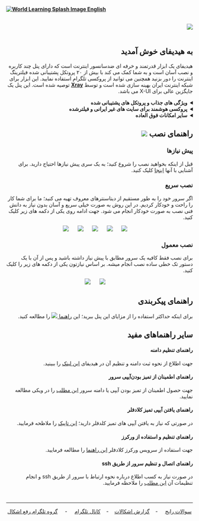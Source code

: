 <div dir="ltr" markdown="1">

[**![World Learning Splash Image](https://user-images.githubusercontent.com/125398461/229074810-599bd7f9-0bc1-44a9-b76e-90bf7e182314.png) English**](https://github.com/hiddify/hiddify-config/wiki)
</div>
</br>
<div align=right markdown="1">
  <img src="https://user-images.githubusercontent.com/125398461/227987559-b4732223-fa47-466c-8323-a8b7b1a5c687.png"/>
</div>
</br>
<div dir="rtl" markdown="1">



## به هیدیفای خوش آمدید
هیدیفای یک ابزار قدرتمند و خرفه ای ضدسانسور اینترنت است که دارای پنل چند کاربره و نصب آسان است و به شما کمک می کند با بیش از ۲۰ پروتکل پشتیبانی شده فیلترینگ اینترنت را دور بزنید همچنین می توانید از پروکسی تلگرام استفاده نمایید. این ابزار برای شبکه اینترنت ایران بهینه سازی شده است و توسط [**Xray**](https://github.com/XTLS/Xray-core) توصیه شده است. این پنل یک جایگزین عالی برای X-UI می باشد.

<details markdown="1"> <summary><b>ویژگی های جذاب و پروتکل های پشتیبانی شده</b></summary> 

- نصب سریع
- پروکسی هوشمند (کلاینت هیدیفای و کلش)
- بروزرسانی خودکار
- بکاپ گیری خودکار (هر ۶ ساعت)
- استفاده از چندین دامین
- قابلیت کانفیگ آیپی خودکار Auto CDN
- مدیریت کانفیگ‌های فعال
- مدیریت کاربران
- تعریف محدودیت زمان و میزان استفاده کاربران
- صفحات اختصاصی کاربران برای مشاهده مصرف و کانفیگ‌ها
- کانفیگ های اختصاصی و هوشمند
- نرم‌افزار‌های کلاینت اختصاصی

و ده ها قابلیت دیگر که بعد از نصب متوجه آن می شوید.

| کانفیگ های پشتیبانی شده | Supported Configs |
| - | - |
| ♥ **Telegram Proxy** ♥ | **vless+xtls** |
| **Web Socket (cdn support)**:<br> - vless+tls+ws <br>- trojan+tls+ws <br> - vmess+tls+ws | **h2+tls**:<br> - vless+tls<br> - trojan+tls<br> - vmess+tls |
| **grpc+tls**:<br> - vless+grpc+tls<br> - trojan+grpc+tls<br> - vmess+grpc+tls | **http1.1+tls**:  <br>- trojan+tls <br> - vmess+tls|
| **old configs**: <br> - trojango (cdn support) <br> - v2ray+ws (cdn support) <br> - vmess (cdn support) <br> - ss+faketls| **HTTP** <br> -unsafe, default is disable <br> - vless<br> -vmess |

</details>


<details markdown="1"> <summary><b>پروکسی هوشمند برای سایت های غیر ایرانی و فیلترشده</b></summary>
 
با استفاده از کلاینت کلش و پنل هایدیفای می‌تونین در ۳ حالت به اینترنت وصل بشید. 

۱. روش اول فقط سایت فیلترشده را از فیلترشکن عبور دهد.

۲. فقط سایت های ایرانی بدون فیلترشکن باز شود (پیشنهادی)

۳. تمام سایت ها از فیلترشکن عبور کنند

از طرف دیگر سعی شده راه‌حل ارائه شده در برابر کشف توسط نهادهای فیلتر کننده اینترنت مقاوم باشد و جلوی حملات معمول به سرور گرفته و امکان شناسایی حداقل باشد با این وجود فراموش نکنید که سایر پورت ها به جز ۲۲، ۸۰ و ۴۴۳ را غیر فعال کنید

</details>

<details markdown="1"><summary><b>سایر امکانات فوق العاده</b></summary>


<details  markdown="1"> <summary>سیستم‌عامل‌های پشتیبانی شده</summary>
هایدیفای روی اوبونتو ۲۰.۰۴ و ۲۲.۰۴ تست شده است.
Ubuntu arm64 or amd64
</details>



<details  markdown="1"> <summary>تست سرعت</summary>

از این طریق میتوان سرعت سرور بدون فیلترشکن و با فیلترشکن را بررسی کرد

![image](https://user-images.githubusercontent.com/114227601/210183115-4e1f4186-421e-4316-8082-3ce53275adc7.png)

</details>

 <details markdown="1"> <summary>صفحات راهنمای کاربران</summary> 
 با امکان تولید qrcode

 ![صفحه راهنمای کاربران](https://user-images.githubusercontent.com/114227601/206908372-db1fc206-4c6a-4206-ad39-e6b6b44a55c4.png)
</details>

<details markdown="1"> <summary>DNS over HTTPS (CDN support)</summary>
 
 برای استفاده از DNS over HTTPS کافی است در مرورگر از dns زیر استفاده کنید:
 
 `https://yourdomain.com/yoursecret/dns/dns-query{?dns}`
 
</details>

<details markdown="1"> <summary>Redirector (CDN support)</summary> 
  وقتی میخواهید پروکسی تلگرام یا پروکسی شدوساکس را از طریق برنامه های دیگر به اشتراک بگذارید امکان ریدایرکت با پشتیبانی سی دی ان فراهم می شود. برای مثال اگر کانفیگ شدوساکس را به جای fullURL قرار دهید باعث میشود با کلیک بر روی این لینک، اپ شدوساکس باز شده و پروکسی بر روی آن فعال شود. برای مثال:
 
 `https://yourdomain.com/yoursecret/redirect/fullURL` 
 

"fullURL" را با کانفیگ Shadowsocks جایگزین کنید:
 
 `https://yourdomain.com/yoursecret/redirect/ss://secret/` 
 
</details>


</details>
</details>

</div>
<div align=center>

<!--
<a href="https://www.youtube.com/watch?v=-a4tfRUsrNY">
  <img width="50%" src="https://user-images.githubusercontent.com/125398461/227990194-e20b67dc-6cda-4b05-bd26-b7147d830a12.png" />
</a>
</div>
-->

<div align=right dir="rtl">


## راهنمای نصب ![](https://img.shields.io/badge/Install-Hiddify-004E9F?style=flat-square&logo=Azure-Data-Explorer)

### پیش نیاز‌ها
قبل از اینکه بخواهید نصب را شروع کنید؛ به یک سری پیش نیازها احتیاج دارید. برای آشنایی با آنها [اینجا](https://github.com/hiddify/hiddify-config/wiki/%D9%BE%DB%8C%D8%B4-%D9%86%DB%8C%D8%A7%D8%B2%D9%87%D8%A7%DB%8C-%D9%86%D8%B5%D8%A8) کلیک کنید.

  

###  نصب سریع
اگر سرور خود را به طور مستقیم از دیتاسنترهای معروف تهیه می کنید؛ ما برای شما کار را راحت و خودکار کردیم.
در این روش به صورت خیلی سریع و آسان بدون نیاز به دانش فنی نصب به صورت خودکار انجام می شود. جهت ادامه روی یکی از دکمه های زیر کلیک کنید.
<div align="center">

&nbsp;&nbsp;&nbsp;&nbsp;&nbsp;&nbsp;[![](https://img.shields.io/badge/Install%20On-Hetzner-D50C2D?style=flat-square&logo=Hetzner)](https://github.com/hiddify/hiddify-config/wiki/Hetzner-%D9%86%D8%B5%D8%A8-%D8%AE%DB%8C%D9%84%DB%8C-%D8%B3%D8%B1%DB%8C%D8%B9-%D8%AF%D8%B1)&nbsp;&nbsp;&nbsp;&nbsp;&nbsp;&nbsp;[![](https://img.shields.io/badge/Install%20On-Vultr-007BFC?style=flat-square&logo=vultr)](https://github.com/hiddify/hiddify-config/wiki/Vultr-%D9%86%D8%B5%D8%A8-%D8%B3%D8%B1%DB%8C%D8%B9-%D8%AF%D8%B1-%D9%88%D9%84%D8%AA%D8%B1)&nbsp;&nbsp;&nbsp;&nbsp;&nbsp;&nbsp;[![](https://img.shields.io/badge/Install%20On-Oracle%20Cloud-F80000?style=flat-square&logo=oracle)](https://github.com/hiddify/hiddify-config/wiki/Oracle-%D9%86%D8%B5%D8%A8-%D8%AE%DB%8C%D9%84%DB%8C-%D8%AE%DB%8C%D9%84%DB%8C-%D8%B3%D8%B1%DB%8C%D8%B9-%D8%AF%D8%B1-%D8%A7%D9%88%D8%B1%D8%A7%DA%A9%D9%84-%DA%A9%D9%84%D9%88%D8%AF)&nbsp;&nbsp;&nbsp;&nbsp;&nbsp;&nbsp;[![](https://img.shields.io/badge/Install%20On-OVH-123F6D?style=flat-square&logo=ovh)](https://github.com/hiddify/hiddify-config/wiki/OVH-%D9%86%D8%B5%D8%A8-%D8%AE%DB%8C%D9%84%DB%8C-%D8%B3%D8%B1%DB%8C%D8%B9-%D8%AF%D8%B1-%D8%A7%D9%88-%D9%88%DB%8C-%D8%A7%DA%86)&nbsp;&nbsp;&nbsp;&nbsp;&nbsp;&nbsp;[![](https://img.shields.io/badge/Install%20On-Azure-0078D4?style=flat-square&logo=microsoft-azure)](https://github.com/hiddify/hiddify-config/wiki/Azure-%D9%86%D8%B5%D8%A8-%D8%AE%DB%8C%D9%84%DB%8C-%D8%AE%DB%8C%D9%84%DB%8C-%D8%B3%D8%B1%DB%8C%D8%B9-%D8%AF%D8%B1-%D9%85%D8%A7%DB%8C%DA%A9%D8%B1%D9%88%D8%B3%D8%A7%D9%81%D8%AA-%D8%A2%DA%98%D9%88%D8%B1)
</div>


### نصب معمول
 برای نصب فقط کافیه یک سرور مطابق با پیش نیاز داشته باشید و پس از آن با یک دستور تک خطی ساده نصب انجام میشه. بر اساس نیازتون یکی از دکمه های زیر را کلیک کنید.

<div align=center >
    
&nbsp;&nbsp;&nbsp;&nbsp;&nbsp;&nbsp;[![](https://img.shields.io/badge/Install%20On-Ubuntu-E95420?style=flat-square&logo=ubuntu)](https://github.com/hiddify/hiddify-config/wiki/نصب-سریع-در-اوبونتو)&nbsp;&nbsp;&nbsp;&nbsp;&nbsp;&nbsp;[![](https://img.shields.io/badge/Install%20On-Docker-2496ED?style=flat-square&logo=docker)](https://github.com/hiddify/hiddify-config/wiki/نصب-با-داکر)

</div>



## راهنمای پیکربندی 
برای اینکه حداکثر استفاده را از مزایای این پنل ببرید؛ این [راهنما ![](https://img.shields.io/badge/Config-Hiddify-009688?style=flat-square&logo=Azure-Functions)](https://github.com/hiddify/hiddify-config/wiki/%D9%86%D8%AD%D9%88%D9%87-%D9%BE%DB%8C%DA%A9%D8%B1%D8%A8%D9%86%D8%AF%DB%8C-%D9%BE%D9%86%D9%84-%D9%87%DB%8C%D8%AF%DB%8C%D9%81%D8%A7%DB%8C) را مطالعه کنید.




</div>

</div>

<div dir="rtl" markdown="1">

## سایر راهنماهای مفید
#### راهنمای تنظیم دامنه
جهت اطلاع از نحوه ثبت دامنه و تنظیم آن در هیدیفای [این لینک](https://github.com/hiddify/hiddify-config/wiki/%D8%A7%D9%86%D9%88%D8%A7%D8%B9-%D8%AF%D8%A7%D9%85%D9%86%D9%87-%D9%88-%D9%86%D8%AD%D9%88%D9%87-%D8%AB%D8%A8%D8%AA-%E2%80%8C%D8%A2%D9%86%E2%80%8C%D9%87%D8%A7) را ببینید.

#### راهنمای اطمینان از تمیز بودن‌آیپی سرور
جهت حصول اطمینان از تمیز بودن آیپی یا دامنه سرور [این مطلب](https://github.com/hiddify/hiddify-config/wiki/%D9%86%D8%AD%D9%88%D9%87-%D8%A7%D8%B7%D9%85%DB%8C%D9%86%D8%A7%D9%86-%D8%A7%D8%B2-%D8%AA%D9%85%DB%8C%D8%B2-%D8%A8%D9%88%D8%AF%D9%86-%D8%A2%DB%8C%D9%BE%DB%8C-%DB%8C%D8%A7-%D8%AF%D8%A7%D9%85%D9%86%D9%87-%D8%B3%D8%B1%D9%88%D8%B1) را در ویکی مطالعه نمایید.

#### راهنمای یافتن آیپی تمیز کلادفلر
در صورتی که نیاز به یافتن آیپی های تمیز کلدفلر دارید؛ [این تاپیک](https://github.com/hiddify/hiddify-config/wiki/%DA%86%DA%AF%D9%88%D9%86%DA%AF%DB%8C-%DB%8C%D8%A7%D9%81%D8%AA%D9%86-%D8%A2%DB%8C%D9%BE%DB%8C-%D8%AA%D9%85%DB%8C%D8%B2-%DA%A9%D9%84%D8%A7%D8%AF%D9%81%D9%84%D8%B1) را ملاظحه فرمایید.

#### راهنمای تنظیم و استفاده از ورکرز
جهت استفاده از سرویس ورکرز کلادفلر [این راهنما](https://github.com/hiddify/hiddify-config/wiki/%D8%A7%D9%86%D9%88%D8%A7%D8%B9-%D8%AF%D8%A7%D9%85%D9%86%D9%87-%D9%88-%D9%86%D8%AD%D9%88%D9%87-%D8%AB%D8%A8%D8%AA-%E2%80%8C%D8%A2%D9%86%E2%80%8C%D9%87%D8%A7) را مطالعه فرمایید.

#### راهنمای اتصال و تنظیم سرور از طریق ssh
در صورت نیاز به کسب اطلاع درباره نحوه ارتباط با سرور از طریق ssh و انجام تنظیمات آن [این مطلب](https://github.com/hiddify/hiddify-config/wiki/SSH-%D9%86%D8%AD%D9%88%D9%87-%D8%A7%D8%AA%D8%B5%D8%A7%D9%84-%D9%88-%D8%B1%D9%81%D8%B9-%D8%B9%DB%8C%D8%A8-%D8%A7%D8%B2-%D8%B7%D8%B1%DB%8C%D9%82) را ملاحظه فرمایید.

</div>

</br>

***
<div align=center>

[سوالات رایج](https://github.com/hiddify/hiddify-config/discussions/categories/q-a-%D8%B3%D9%88%D8%A7%D9%84%D8%A7%D8%AA-%D8%B1%D8%A7%DB%8C%D8%AC) &nbsp;&nbsp;&nbsp;&nbsp;-&nbsp;&nbsp;&nbsp;&nbsp;[گزارش اشکالات](https://github.com/hiddify/hiddify-config/issues)&nbsp;&nbsp;&nbsp;&nbsp;-&nbsp;&nbsp;&nbsp;&nbsp;[کانال تلگرام](https://t.me/hiddify) &nbsp;&nbsp;&nbsp;&nbsp;-&nbsp;&nbsp;&nbsp;&nbsp;
[گروه تلگرام رفع اشکال](https://t.me/hiddify_board)

</div>